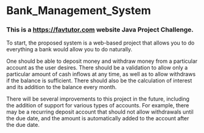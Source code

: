 # Bank_Management_System

### This is a https://favtutor.com website Java Project Challenge.

To start, the proposed system is a web-based project that allows you to do everything a bank would allow you to do naturally.

One should be able to deposit money and withdraw money from a particular account as the user desires. There should be a validation to allow only a particular amount of cash inflows at any time, as well as to allow withdraws if the balance is sufficient. There should also be the calculation of interest and its addition to the balance every month.

There will be several improvements to this project in the future, including the addition of support for various types of accounts. For example, there may be a recurring deposit account that should not allow withdrawals until the due date, and the amount is automatically added to the account after the due date.
